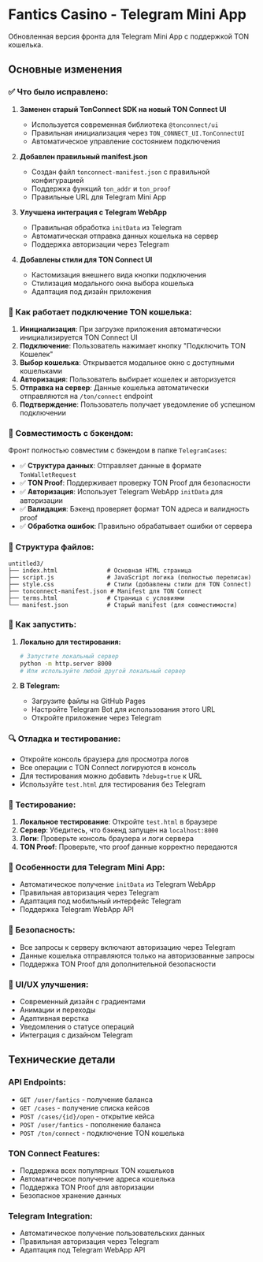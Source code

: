 # Fantics Casino - Telegram Mini App

Обновленная версия фронта для Telegram Mini App с поддержкой TON кошелька.

## Основные изменения

### ✅ Что было исправлено:

1. **Заменен старый TonConnect SDK на новый TON Connect UI**
   - Используется современная библиотека `@tonconnect/ui`
   - Правильная инициализация через `TON_CONNECT_UI.TonConnectUI`
   - Автоматическое управление состоянием подключения

2. **Добавлен правильный manifest.json**
   - Создан файл `tonconnect-manifest.json` с правильной конфигурацией
   - Поддержка функций `ton_addr` и `ton_proof`
   - Правильные URL для Telegram Mini App

3. **Улучшена интеграция с Telegram WebApp**
   - Правильная обработка `initData` из Telegram
   - Автоматическая отправка данных кошелька на сервер
   - Поддержка авторизации через Telegram

4. **Добавлены стили для TON Connect UI**
   - Кастомизация внешнего вида кнопки подключения
   - Стилизация модального окна выбора кошелька
   - Адаптация под дизайн приложения

### 🔧 Как работает подключение TON кошелька:

1. **Инициализация**: При загрузке приложения автоматически инициализируется TON Connect UI
2. **Подключение**: Пользователь нажимает кнопку "Подключить TON Кошелек"
3. **Выбор кошелька**: Открывается модальное окно с доступными кошельками
4. **Авторизация**: Пользователь выбирает кошелек и авторизуется
5. **Отправка на сервер**: Данные кошелька автоматически отправляются на `/ton/connect` endpoint
6. **Подтверждение**: Пользователь получает уведомление об успешном подключении

### 🔐 Совместимость с бэкендом:

Фронт полностью совместим с бэкендом в папке `TelegramCases`:

- ✅ **Структура данных**: Отправляет данные в формате `TonWalletRequest`
- ✅ **TON Proof**: Поддерживает проверку TON Proof для безопасности
- ✅ **Авторизация**: Использует Telegram WebApp `initData` для авторизации
- ✅ **Валидация**: Бэкенд проверяет формат TON адреса и валидность proof
- ✅ **Обработка ошибок**: Правильно обрабатывает ошибки от сервера

### 📁 Структура файлов:

```
untitled3/
├── index.html              # Основная HTML страница
├── script.js               # JavaScript логика (полностью переписан)
├── style.css               # Стили (добавлены стили для TON Connect)
├── tonconnect-manifest.json # Manifest для TON Connect
├── terms.html              # Страница с условиями
└── manifest.json           # Старый manifest (для совместимости)
```

### 🚀 Как запустить:

1. **Локально для тестирования:**
   ```bash
   # Запустите локальный сервер
   python -m http.server 8000
   # Или используйте любой другой локальный сервер
   ```

2. **В Telegram:**
   - Загрузите файлы на GitHub Pages
   - Настройте Telegram Bot для использования этого URL
   - Откройте приложение через Telegram

### 🔍 Отладка и тестирование:

- Откройте консоль браузера для просмотра логов
- Все операции с TON Connect логируются в консоль
- Для тестирования можно добавить `?debug=true` к URL
- Используйте `test.html` для тестирования без Telegram

### 🧪 Тестирование:

1. **Локальное тестирование**: Откройте `test.html` в браузере
2. **Сервер**: Убедитесь, что бэкенд запущен на `localhost:8000`
3. **Логи**: Проверьте консоль браузера и логи сервера
4. **TON Proof**: Проверьте, что proof данные корректно передаются

### 📱 Особенности для Telegram Mini App:

- Автоматическое получение `initData` из Telegram WebApp
- Правильная авторизация через Telegram
- Адаптация под мобильный интерфейс Telegram
- Поддержка Telegram WebApp API

### 🔐 Безопасность:

- Все запросы к серверу включают авторизацию через Telegram
- Данные кошелька отправляются только на авторизованные запросы
- Поддержка TON Proof для дополнительной безопасности

### 🎨 UI/UX улучшения:

- Современный дизайн с градиентами
- Анимации и переходы
- Адаптивная верстка
- Уведомления о статусе операций
- Интеграция с дизайном Telegram

## Технические детали

### API Endpoints:
- `GET /user/fantics` - получение баланса
- `GET /cases` - получение списка кейсов
- `POST /cases/{id}/open` - открытие кейса
- `POST /user/fantics` - пополнение баланса
- `POST /ton/connect` - подключение TON кошелька

### TON Connect Features:
- Поддержка всех популярных TON кошельков
- Автоматическое получение адреса кошелька
- Поддержка TON Proof для авторизации
- Безопасное хранение данных

### Telegram Integration:
- Автоматическое получение пользовательских данных
- Правильная авторизация через Telegram
- Адаптация под Telegram WebApp API 